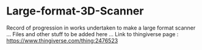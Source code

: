 # Large-format-3D-Scanner
Record of progression in works undertaken to make a large format scanner ...
Files and other stuff to be added here ...
Link to thingiverse page : https://www.thingiverse.com/thing:2476523
